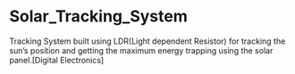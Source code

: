 # Solar_Tracking_System
Tracking System built using LDR(Light dependent Resistor) for tracking the sun’s position and getting the maximum energy trapping using the solar panel.[Digital Electronics]
